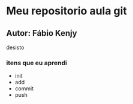 # Meu repositorio aula git
## Autor: Fábio Kenjy
desisto
<h3> itens que eu aprendi </h3>
<ul>
    <li>init</li>
    <li>add</li>
    <li>commit</li>
    <li>push</li>    
<ul>
